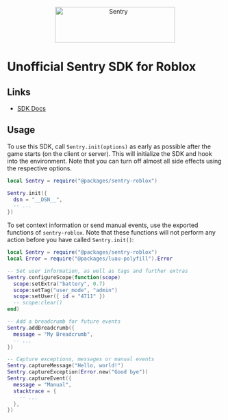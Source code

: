 <p align="center">
  <a href="https://sentry.io/?utm_source=github&utm_medium=logo" target="_blank">
    <img src="https://sentry-brand.storage.googleapis.com/sentry-wordmark-dark-280x84.png" alt="Sentry" width="280" height="84">
  </a>
</p>

# Unofficial Sentry SDK for Roblox

## Links

- [SDK Docs](https://Neura-Studios.github.io/sentry-lua)

## Usage

To use this SDK, call `Sentry.init(options)` as early as possible after the game starts (on the client or server).
This will initialize the SDK and hook into the environment. Note that you can turn off almost all side effects using the respective options.

```lua
local Sentry = require("@packages/sentry-roblox")

Sentry.init({
  dsn = "__DSN__",
  -- ...
})
```

To set context information or send manual events, use the exported functions of `sentry-roblox`. Note that these
functions will not perform any action before you have called `Sentry.init()`:

```lua
local Sentry = require("@packages/sentry-roblox")
local Error = require("@packages/luau-polyfill").Error

-- Set user information, as well as tags and further extras
Sentry.configureScope(function(scope)
  scope:setExtra("battery", 0.7)
  scope:setTag("user_mode", "admin")
  scope:setUser({ id = "4711" })
  -- scope:clear()
end)

-- Add a breadcrumb for future events
Sentry.addBreadcrumb({
  message = "My Breadcrumb",
  -- ...
})

-- Capture exceptions, messages or manual events
Sentry.captureMessage("Hello, world!")
Sentry.captureException(Error.new("Good bye"))
Sentry.captureEvent({
  message = "Manual",
  stacktrace = {
    -- ...
  },
})
```
